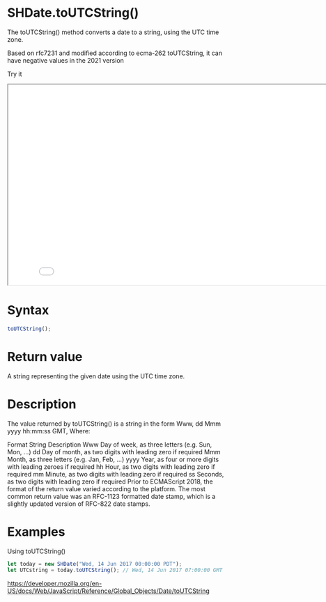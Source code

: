 # SHDate.toUTCString()

The toUTCString() method converts a date to a string, using the UTC time zone.

Based on rfc7231 and modified according to ecma-262 toUTCString, it can have negative values in the 2021 version

Try it

<iframe style="width: 830px; height: 460px;" src="/SHDateTime-js/examples/live.html?function=getHours" title="MDN Web Docs Interactive Example" loading="lazy"></iframe>
<br/>

# Syntax

```js
toUTCString();
```

# Return value

A string representing the given date using the UTC time zone.

# Description

The value returned by toUTCString() is a string in the form Www, dd Mmm yyyy hh:mm:ss GMT, Where:

Format String Description
Www Day of week, as three letters (e.g. Sun, Mon, ...)
dd Day of month, as two digits with leading zero if required
Mmm Month, as three letters (e.g. Jan, Feb, ...)
yyyy Year, as four or more digits with leading zeroes if required
hh Hour, as two digits with leading zero if required
mm Minute, as two digits with leading zero if required
ss Seconds, as two digits with leading zero if required
Prior to ECMAScript 2018, the format of the return value varied according to the platform. The most common return value was an RFC-1123 formatted date stamp, which is a slightly updated version of RFC-822 date stamps.

# Examples

Using toUTCString()

```js
let today = new SHDate("Wed, 14 Jun 2017 00:00:00 PDT");
let UTCstring = today.toUTCString(); // Wed, 14 Jun 2017 07:00:00 GMT
```

https://developer.mozilla.org/en-US/docs/Web/JavaScript/Reference/Global_Objects/Date/toUTCString
